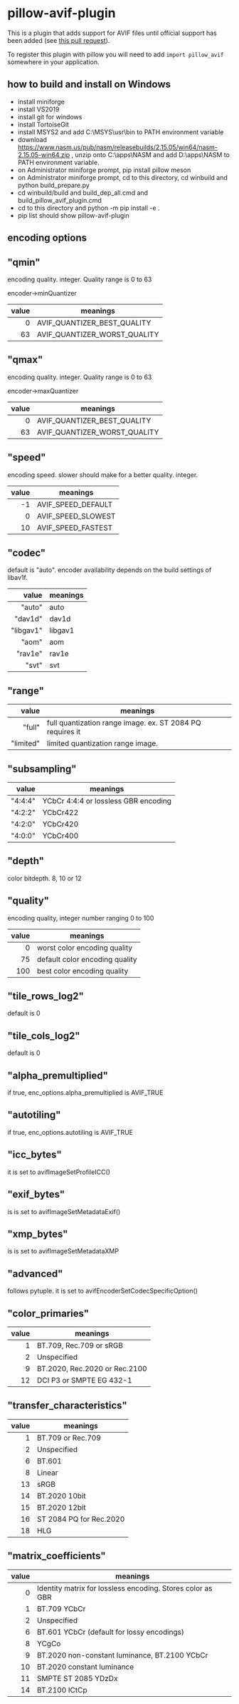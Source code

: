 # pillow-avif-plugin

This is a plugin that adds support for AVIF files until official support has been added (see [this pull request](https://github.com/python-pillow/Pillow/pull/5201)).

To register this plugin with pillow you will need to add `import pillow_avif` somewhere in your application.

## how to build and install on Windows

- install miniforge
- install VS2019
- install git for windows
- install TortoiseGit
- install MSYS2 and add C:\MSYS\usr\bin to PATH environment variable
- download https://www.nasm.us/pub/nasm/releasebuilds/2.15.05/win64/nasm-2.15.05-win64.zip , unzip onto C:\apps\NASM and add D:\apps\NASM to PATH environment variable.
- on Administrator miniforge prompt, pip install pillow meson
- on Administrator miniforge prompt, cd to this directory, cd winbuild and python build_prepare.py
- cd winbuild/build and build_dep_all.cmd and build_pillow_avif_plugin.cmd
- cd to this directory and python -m pip install -e .
- pip list should show pillow-avif-plugin

## encoding options

## "qmin"

encoding quality. integer. Quality range is 0 to 63

encoder->minQuantizer

| value | meanings |
|-----:|-----------|
|     0| AVIF_QUANTIZER_BEST_QUALITY |
|     63| AVIF_QUANTIZER_WORST_QUALITY |

## "qmax"

encoding quality. integer. Quality range is 0 to 63

encoder->maxQuantizer

| value | meanings |
|-----:|-----------|
|     0| AVIF_QUANTIZER_BEST_QUALITY |
|     63| AVIF_QUANTIZER_WORST_QUALITY |

## "speed"

encoding speed. slower should make for a better quality. integer.

| value | meanings |
|-----:|-----------|
|    -1| AVIF_SPEED_DEFAULT |
|     0| AVIF_SPEED_SLOWEST |
|    10| AVIF_SPEED_FASTEST |

## "codec"

default is "auto".
encoder availability depends on the build settings of libav1f.

| value | meanings |
|-----:|-----------|
|   "auto" | auto |
|   "dav1d" | dav1d |
|   "libgav1" | libgav1 |
|   "aom" | aom |
|   "rav1e" | rav1e |
|   "svt" | svt |


## "range"

| value | meanings |
|-----:|-----------|
|     "full" | full quantization range image. ex. ST 2084 PQ requires it |
|     "limited" | limited quantization range image. |

## "subsampling"

| value | meanings |
|-----:|-----------|
|     "4:4:4" | YCbCr 4:4:4 or lossless GBR encoding |
|     "4:2:2" | YCbCr422   |
|     "4:2:0" | YCbCr420   |
|     "4:0:0" | YCbCr400 |

## "depth"

color bitdepth. 8, 10 or 12

## "quality"

encoding quality, integer number ranging 0 to 100

| value | meanings |
|-----:|-----------|
|     0 | worst color encoding quality |
|     75 | default color encoding quality |
|     100 | best color encoding quality |

## "tile_rows_log2"

default is 0

## "tile_cols_log2"

default is 0

## "alpha_premultiplied"

if true, enc_options.alpha_premultiplied is AVIF_TRUE

## "autotiling"

if true, enc_options.autotiling is AVIF_TRUE

## "icc_bytes"

it is set to avifImageSetProfileICC()

## "exif_bytes"

is is set to avifImageSetMetadataExif()

## "xmp_bytes"

is is set to avifImageSetMetadataXMP

## "advanced"

follows pytuple. it is set to  avifEncoderSetCodecSpecificOption()

## "color_primaries"

| value | meanings |
|-----:|-----------|
|     1| BT.709, Rec.709 or sRGB |
|     2| Unspecified    |
|     9| BT.2020, Rec.2020 or Rec.2100 |
|     12| DCI P3 or SMPTE EG 432-1 |

## "transfer_characteristics"

| value | meanings |
|-----:|-----------|
|     1| BT.709 or Rec.709 |
|     2| Unspecified    |
|     6| BT.601  |
|     8| Linear |
|     13| sRGB |
|     14| BT.2020 10bit |
|     15| BT.2020 12bit |
|     16| ST 2084 PQ for Rec.2020 |
|     18| HLG |

## "matrix_coefficients"

| value | meanings |
|-----:|-----------|
|     0| Identity matrix for lossless encoding. Stores color as GBR |
|     1| BT.709 YCbCr |
|     2| Unspecified    |
|     6| BT.601 YCbCr (default for lossy encodings) |
|     8| YCgCo |
|     9| BT.2020 non-constant luminance, BT.2100 YCbCr |
|     10| BT.2020 constant luminance |
|     11| SMPTE ST 2085 YDzDx |
|     14| BT.2100 ICtCp |
